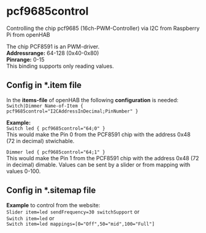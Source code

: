 # pcf9685control
Controlling the chip pcf9685 (16ch-PWM-Controller) via I2C from Raspberry Pi from openHAB

The chip PCF8591 is an PWM-driver.<br>
**Addressrange:** 64-128 (0x40-0x80)<br>
**Pinrange:** 0-15<br>
This binding supports only reading values.

## Config in *.item file
In the **items-file** of openHAB the following **configuration** is needed:<br>
`Switch|Dimmer Name-of-Item { pcf9685control="I2CAddressInDecimal;PinNumber" }`

**Example:**<br>
`Switch led { pcf9685control="64;0" }` <br>
This would make the Pin 0 from the PCF8591 chip with the address 0x48 (72 in decimal) stwichable.

`Dimmer led { pcf9685control="64;1" }` <br>
This would make the Pin 1 from the PCF8591 chip with the address 0x48 (72 in decimal) dimable. Values can be sent by a slider or from mapping with values 0-100.

## Config in *.sitemap file
**Example** to control from the website:<br>
`Slider item=led sendFrequency=30 switchSupport` or<br> 
`Switch item=led` or<br>
`Switch item=led mappings=[0="Off",50="mid",100="Full"]`
